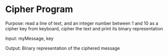 # Cipher Program

Purpose: read a line of text, and an integer number between 1 and 10 as a cipher key from
keyboard, cipher the text and print its binary representation

Input: myMessage, key

Output: Binary representation of the ciphered message

